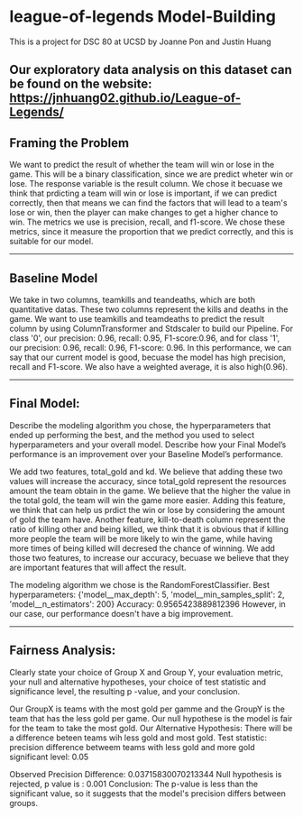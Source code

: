 # league-of-legends Model-Building
This is a project for DSC 80 at UCSD
by Joanne Pon and Justin Huang

Our exploratory data analysis on this dataset can be found on the website:
https://jnhuang02.github.io/League-of-Legends/
---

## Framing the Problem

We want to predict the result of whether the team will win or lose in the game. This will be a binary classification, since we are predict wheter win or lose. The response variable is the result column. We chose it becuase we think that prdicting a team will win or lose is important, if we can predict correctly, then that means we can find the factors that will lead to a team's lose or win, then the player can make changes to get a higher chance to win. The metrics we use is precision, recall, and f1-score. We chose these metrics, since it measure the proportion that we predict correctly, and this is suitable for our model.


---

## Baseline Model

We take in two columns, teamkills and teandeaths, which are both quantitative datas. These two columns represent the kills and deaths in the game. We want to use teamkills and teamdeaths to predict the result column by using ColumnTransformer and Stdscaler to build our Pipeline. For class '0', our precision: 0.96, recall: 0.95, F1-score:0.96, and for class '1', our precision: 0.96, recall: 0.96, F1-score: 0.96. In this performance, we can say that our current model is good, becuase the model has high precision, recall and F1-score. We also have a weighted average, it is also high(0.96).

---

## Final Model:
Describe the modeling algorithm you chose, the hyperparameters that ended up performing the best, and the method you used to select hyperparameters and your overall model. Describe how your Final Model’s performance is an improvement over your Baseline Model’s performance.

We add two features, total_gold and kd. We believe that adding these two values will increase the accuracy, since total_gold represent the resources amount the team obtain in the game. We believe that the higher the value in the total gold, the team will win the game more easier. Adding this feature, we think that can help us prdict the win or lose by considering the amount of gold the team have. Another feature, kill-to-death column represent the ratio of killing other and being killed, we think that it is obvious that if killing more people the team will be more likely to win the game, while having more times of being killed will decresed the chance of winning. We add those two features, to increase our accuracy, becuase we believe that they are important features that will affect the result. 

The modeling algorithm we chose is the RandomForestClassifier. 
Best hyperparameters:  {'model__max_depth': 5, 'model__min_samples_split': 2, 'model__n_estimators': 200}
Accuracy:  0.9565423889812396
However, in our case, our performance doesn't have a big improvement.


---

## Fairness Analysis:
Clearly state your choice of Group X and Group Y, your evaluation metric, your null and alternative hypotheses, your choice of test statistic and significance level, the resulting p
-value, and your conclusion.

Our GroupX is teams with the most gold per gamme and the GroupY is the team that has the less gold per game. 
Our null hypothese is the model is fair for the team to take the most gold.
Our Alternative Hypothesis: There will be a difference beteen teams wih less gold and most gold.
Test statistic: precision difference betweem teams with less gold and more gold
significant level: 0.05

Observed Precision Difference:  0.03715830070213344
Null hypothesis is rejected, p value is :  0.001
Conclusion: The p-value is less than the significant value, so it suggests that the model's precision differs between groups.
